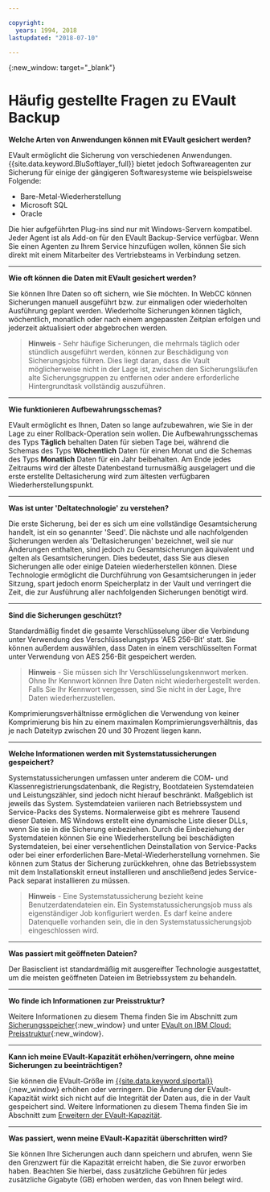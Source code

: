 ```yaml
---

copyright:
  years: 1994, 2018
lastupdated: "2018-07-10"

---
```

{:new_window: target="_blank"}


# Häufig gestellte Fragen zu EVault Backup

**Welche Arten von Anwendungen können mit EVault gesichert werden?**

EVault ermöglicht die Sicherung von verschiedenen Anwendungen. {{site.data.keyword.BluSoftlayer_full}} bietet jedoch Softwareagenten zur Sicherung für einige der gängigeren Softwaresysteme wie beispielsweise Folgende:

- Bare-Metal-Wiederherstellung
- Microsoft SQL
- Oracle

Die hier aufgeführten Plug-ins sind nur mit Windows-Servern kompatibel. Jeder Agent ist als Add-on für den EVault Backup-Service verfügbar. Wenn Sie einen Agenten zu Ihrem Service hinzufügen wollen, können Sie sich direkt mit einem Mitarbeiter des Vertriebsteams in Verbindung setzen. 

<hr>

**Wie oft können die Daten mit EVault gesichert werden?**

Sie können Ihre Daten so oft sichern, wie Sie möchten. In WebCC können Sicherungen manuell ausgeführt bzw. zur einmaligen oder wiederholten Ausführung geplant werden. Wiederholte Sicherungen können täglich, wöchentlich, monatlich oder nach einem angepassten Zeitplan erfolgen und jederzeit aktualisiert oder abgebrochen werden.

>**Hinweis** - Sehr häufige Sicherungen, die mehrmals täglich oder stündlich ausgeführt werden, können zur Beschädigung von Sicherungsjobs führen. Dies liegt daran, dass die Vault möglicherweise nicht in der Lage ist, zwischen den Sicherungsläufen alte Sicherungsgruppen zu entfernen oder andere erforderliche Hintergrundtask vollständig auszuführen.

<hr>

**Wie funktionieren Aufbewahrungsschemas?**

EVault ermöglicht es Ihnen, Daten so lange aufzubewahren, wie Sie in der Lage zu einer Rollback-Operation sein wollen. Die Aufbewahrungsschemas des Typs **Täglich** behalten Daten für sieben Tage bei, während die Schemas des Typs **Wöchentlich** Daten für einen Monat und die Schemas des Typs **Monatlich** Daten für ein Jahr beibehalten. Am Ende jedes Zeitraums wird der älteste Datenbestand turnusmäßig ausgelagert und die erste erstellte Deltasicherung wird zum ältesten verfügbaren Wiederherstellungspunkt. 

<hr>

**Was ist unter 'Deltatechnologie' zu verstehen?**

Die erste Sicherung, bei der es sich um eine vollständige Gesamtsicherung handelt, ist ein so genannter 'Seed'. Die nächste und alle nachfolgenden Sicherungen werden als 'Deltasicherungen' bezeichnet, weil sie nur Änderungen enthalten, sind jedoch zu Gesamtsicherungen äquivalent und gelten als Gesamtsicherungen. Dies bedeutet, dass Sie aus diesen Sicherungen alle oder einige Dateien wiederherstellen können. Diese Technologie ermöglicht die Durchführung von Gesamtsicherungen in jeder Sitzung, spart jedoch enorm Speicherplatz in der Vault und verringert die Zeit, die zur Ausführung aller nachfolgenden Sicherungen benötigt wird.

<hr>

**Sind die Sicherungen geschützt?**

Standardmäßig findet die gesamte Verschlüsselung über die Verbindung unter Verwendung des Verschlüsselungstyps 'AES 256-Bit' statt. Sie können außerdem auswählen, dass Daten in einem verschlüsselten Format unter Verwendung von AES 256-Bit gespeichert werden. 

>**Hinweis** - Sie müssen sich Ihr Verschlüsselungskennwort merken. Ohne Ihr Kennwort können Ihre Daten nicht wiederhergestellt werden. Falls Sie Ihr Kennwort vergessen, sind Sie nicht in der Lage, Ihre Daten wiederherzustellen. 

Komprimierungsverhältnisse ermöglichen die Verwendung von keiner Komprimierung bis hin zu einem maximalen Komprimierungsverhältnis, das je nach Dateityp zwischen 20 und 30 Prozent liegen kann.

<hr>

**Welche Informationen werden mit Systemstatussicherungen gespeichert?**

Systemstatussicherungen umfassen unter anderem die COM- und Klassenregistrierungsdatenbank, die Registry, Bootdateien Systemdateien und Leistungszähler, sind jedoch nicht hierauf beschränkt. Maßgeblich ist jeweils das System. Systemdateien variieren nach Betriebssystem und Service-Packs des Systems. Normalerweise gibt es mehrere Tausend dieser Dateien. MS Windows erstellt eine dynamische Liste dieser DLLs, wenn Sie sie in die Sicherung einbeziehen. Durch die Einbeziehung der Systemdateien können Sie eine Wiederherstellung bei beschädigten Systemdateien, bei einer versehentlichen Deinstallation von Service-Packs oder bei einer erforderlichen Bare-Metal-Wiederherstellung vornehmen. Sie können zum Status der Sicherung zurückkehren, ohne das Betriebssystem mit dem Installationskit erneut installieren und anschließend jedes Service-Pack separat installieren zu müssen.

>**Hinweis** - Eine Systemstatussicherung bezieht keine Benutzerdatendateien ein. Ein Systemstatussicherungsjob muss als eigenständiger Job konfiguriert werden. Es darf keine andere Datenquelle vorhanden sein, die in den Systemstatussicherungsjob eingeschlossen wird.

<hr>

**Was passiert mit geöffneten Dateien?**

Der Basisclient ist standardmäßig mit ausgereifter Technologie ausgestattet, um die meisten geöffneten Dateien im Betriebssystem zu behandeln.

<hr>

**Wo finde ich Informationen zur Preisstruktur?**

Weitere Informationen zu diesem Thema finden Sie im Abschnitt zum [Sicherungsspeicher](https://www.ibm.com/cloud/backup-and-restore){:new_window} und unter [EVault on IBM Cloud: Preisstruktur](https://www.ibm.com/cloud/evault/pricing){:new_window}.

<hr>

**Kann ich meine EVault-Kapazität erhöhen/verringern, ohne meine Sicherungen zu beeinträchtigen?**

Sie können die EVault-Größe im [{{site.data.keyword.slportal}}](https://control.softlayer.com/){:new_window} erhöhen oder verringern. Die Änderung der EVault-Kapazität wirkt sich nicht auf die Integrität der Daten aus, die in der Vault gespeichert sind. Weitere Informationen zu diesem Thema finden Sie im Abschnitt zum [Erweitern der EVault-Kapazität](expanding-evault-capacity.html).

<hr>

**Was passiert, wenn meine EVault-Kapazität überschritten wird?**

Sie können Ihre Sicherungen auch dann speichern und abrufen, wenn Sie den Grenzwert für die Kapazität erreicht haben, die Sie zuvor erworben haben. Beachten Sie hierbei, dass zusätzliche Gebühren für jedes zusätzliche Gigabyte (GB) erhoben werden, das von Ihnen belegt wird.
